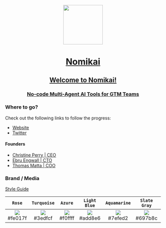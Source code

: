 <p align="center">
  <a href="https://nomikai.com">
    <picture>
      <source media="(prefers-color-scheme: dark)" srcset="https://imagedelivery.net/dFIo1wWuUZtJiq57QrgKWw/5772d93d-7110-4931-4d73-cb63f2074f00/public">
      <img src="https://imagedelivery.net/dFIo1wWuUZtJiq57QrgKWw/5772d93d-7110-4931-4d73-cb63f2074f00/public" height="128">
    </picture>
    <h1 align="center">Nomikai</h1>
    <h2 align="center">Welcome to Nomikai!</h2>
    <h3 align="center">No-code Multi-Agent AI Tools for GTM Teams</h3>
  </a>
</p>


### Where to go?
Check out the following links to follow the progress:
- [Website](https://nomikai.com)
- [Twitter](https://twitter.com/nomikai_tech)

#### Founders
- [Christine Perry | CEO](https://www.linkedin.com/in/christinerpm/)
- [Ebru Engwall | CTO](https://www.linkedin.com/in/ebruoguzberk/)
- [Thomas Matta | COO](https://www.linkedin.com/in/tommatta/)


### Brand / Media
[Style Guide](https://github.com/nomikai-tech/style-guide)   

| `Rose` | `Turquoise` | `Azure` | `Light Blue` | `Aquamarine` | `Slate Gray` | `Dark Blue` |
|:----------:|:----------:|:----------:|:----------:|:----------:|:----------:|:----------:|
|<a href='#'><img valign='middle' src='https://readme-swatches.vercel.app/fe017f?style=round&size=50'/></a> <br/> #fe017f|<a href='#'><img valign='middle' src='https://readme-swatches.vercel.app/3edfcf?style=round&size=50'/></a> <br/> #3edfcf|<a href='#'><img valign='middle' src='https://readme-swatches.vercel.app/f0ffff?style=round&size=50'/></a> <br/> #f0ffff|<a href='#'><img valign='middle' src='https://readme-swatches.vercel.app/add8e6?style=round&size=50'/></a> <br/> #add8e6|<a href='#'><img valign='middle' src='https://readme-swatches.vercel.app/7efed2?style=round&size=50'/></a> <br/> #7efed2|<a href='#'><img valign='middle' src='https://readme-swatches.vercel.app/697b8c?style=round&size=50'/></a> <br/> #697b8c|<a href='#'><img valign='middle' src='https://readme-swatches.vercel.app/1C333F?style=round&size=50'/></a> <br/> #1C333F|

